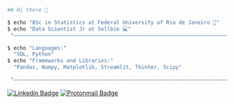 ```sh
## Hi there 👋

$ echo "󠁣󠁬󠁡󠁩BSc in Statistics at Federal University of Rio de Janeiro 🏴󠁣󠁬󠁡󠁩󠁿"
$ echo "Data Scientist Jr at Sellbie 💻"
 "——————————————————————————————————————————————————————————————————————————————————————————————"

$ echo "Languages:"
  "SQL, Python"
$ echo "Frameworks and Libraries:"
  "Pandas, Numpy, Matplotlib, Streamlit, Tkinter, Scipy"

 "——————————————————————————————————————————————————————————————————————————————————————————————"
```
[![Linkedin Badge](https://img.shields.io/badge/-LinkedIn-blue?style=flat-square&logo=Linkedin&logoColor=white&link=https://www.linkedin.com/in/flaviomunck/)](https://www.linkedin.com/in/flaviomunck/)
[![Protonmail Badge](https://img.shields.io/badge/ProtonMail-8B89CC?style=flat-square&logo=protonmail&logoColor=white&link=mailto:asmunck@protonmail.com)](mailto:asmunck@protonmail.com)

<!-- To learn: C++ — Spark, Airflow, Hadoop, Snowflake, Pandas, Numpy, Scipy, Scikit-learn, Matplotlib, Streamlit -->

